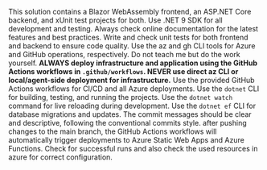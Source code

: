<!-- Use this file to provide workspace-specific custom instructions to Copilot. For more details, visit https://code.visualstudio.com/docs/copilot/copilot-customization#_use-a-githubcopilotinstructionsmd-file -->

This solution contains a Blazor WebAssembly frontend, an ASP.NET Core backend, and xUnit test projects for both. Use .NET 9 SDK for all development and testing.
Always check online documentation for the latest features and best practices.
Write and check unit tests for both frontend and backend to ensure code quality.
Use the az and gh CLI tools for Azure and GitHub operations, respectively.
Do not teach me but do the work yourself.
**ALWAYS deploy infrastructure and application using the GitHub Actions workflows in `.github/workflows`. NEVER use direct az CLI or local/agent-side deployment for infrastructure.**
Use the provided GitHub Actions workflows for CI/CD and all Azure deployments.
Use the `dotnet` CLI for building, testing, and running the projects.
Use the `dotnet watch` command for live reloading during development.
Use the `dotnet ef` CLI for database migrations and updates.
The commit messages should be clear and descriptive, following the conventional commits style.
after pushing changes to the main branch, the GitHub Actions workflows will automatically trigger deployments to Azure Static Web Apps and Azure Functions. 
Check for successful runs and also check the used resources in azure for correct configuration.